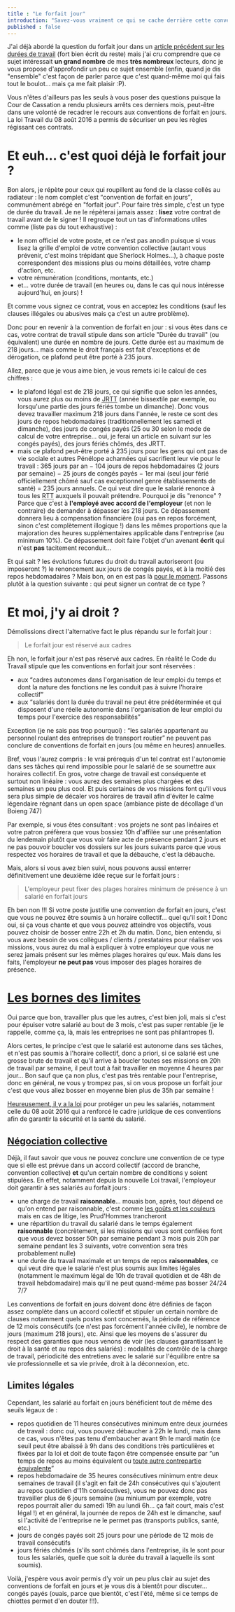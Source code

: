 ```yaml
---
title : "Le forfait jour"
introduction: "Savez-vous vraiment ce qui se cache derrière cette convention un peu particulière ? Démêlons le vrai de l'alternative fact :D"
published : false
---
```


J'ai déjà abordé la question du forfait jour dans un [article précédent sur les durées de travail](https://libelilou.github.io/2016/12/30/horaires.html) (fort bien écrit du reste) mais j'ai cru comprendre que ce sujet intéressait **un grand nombre** de mes **très nombreux** lecteurs, donc je vous propose d'approfondir un peu ce sujet ensemble (enfin, quand je dis "ensemble" c'est façon de parler parce que c'est quand-même moi qui fais tout le boulot... mais ça me fait plaisir :P). 

Vous n'êtes d'ailleurs pas les seuls à vous poser des questions puisque la Cour de Cassation a rendu plusieurs arrêts ces derniers mois, peut-être dans une volonté de recadrer le recours aux conventions de forfait en jours. La loi Travail du 08 août 2016 a permis de sécuriser un peu les règles régissant ces contrats.

# Et euh... c'est quoi déjà le forfait jour ?

Bon alors, je répète pour ceux qui roupillent au fond de la classe collés au radiateur : le nom complet c'est <q>convention de forfait en jours</q>, communément abrégé en "forfait jour". Pour faire très simple, c'est un type de durée du travail. Je ne le répèterai jamais assez : **lisez** votre contrat de travail avant de le signer ! Il regroupe tout un tas d'informations utiles comme (liste pas du tout exhaustive) : 
- le nom officiel de votre poste, et ce n'est pas anodin puisque si vous lisez la grille d'emploi de votre convention collective (autant vous prévenir, c'est moins trépidant que Sherlock Holmes...), à chaque poste correspondent des missions plus ou moins détaillées, votre champ d'action, etc.
- votre rémunération (conditions, montants, etc.) 
- et... votre durée de travail (en heures ou, dans le cas qui nous intéresse aujourd'hui, en jours) !

Et comme vous signez ce contrat, vous en acceptez les conditions (sauf les clauses illégales ou abusives mais ça c'est un autre problème). 

Donc pour en revenir à la convention de forfait en jour : si vous êtes dans ce cas, votre contrat de travail stipule dans son article "Durée du travail" (ou équivalent) une durée en nombre de jours. Cette durée est au maximum de 218 jours... mais comme le droit français est fait d'exceptions et de dérogation, ce plafond peut être porté à 235 jours. 

Allez, parce que je vous aime bien, je vous remets ici le calcul de ces chiffres : 
- le plafond légal est de 218 jours, ce qui signifie que selon les années, vous aurez plus ou moins de <abbr title="Jours de Réduction du Temps de Travail">JRTT</abbr> (année bissextile par exemple, ou lorsqu'une partie des jours fériés tombe un dimanche). Donc vous devez travailler maximum 218 jours dans l'année, le reste ce sont des jours de repos hebdomadaires (traditionnellement les samedi et dimanche), des jours de congés payés (25 ou 30 selon le mode de calcul de votre entreprise... oui, je ferai un article en suivant sur les congés payés), des jours fériés chômés, des JRTT.
- mais ce plafond peut-être porté à 235 jours pour les gens qui ont pas de vie sociale et autres Pénélope acharnées qui sacrifient leur vie pour le travail : 365 jours par an &minus; 104 jours de repos hebdomadaires (2 jours par semaine) &minus; 25 jours de congés payés &minus; 1er mai (seul jour férié officiellement chômé sauf cas exceptionnel genre établissements de santé) = 235 jours annuels. Ce qui veut dire que le salarié renonce à tous les <abbr title="Réduction du Temps de Travail">RTT</abbr> auxquels il pouvait prétendre. Pourquoi je dis "renonce" ? Parce que c'est à **l'employé avec accord de l'employeur** (et non le contraire) de demander à dépasser les 218 jours. Ce dépassement donnera lieu à compensation financière (oui pas en repos forcément, sinon c'est complètement illogique !) dans les mêmes proportions que la majoration des heures supplémentaires applicable dans l'entreprise (au minimum 10%). Ce dépassement doit faire l'objet d'un avenant **écrit** qui n'est **pas** tacitement reconduit... 

Et qui sait ? les évolutions futures du droit du travail autoriseront (ou imposeront ?) le renoncement aux jours de congés payés, et à la moitié des repos hebdomadaires ? Mais bon, on en est pas là [pour le moment](https://youtu.be/QglFGVDcuX8?t=5s). Passons plutôt à la question suivante : qui peut signer un contrat de ce type ?

# Et moi, j'y ai droit ? 

Démolissions direct l'alternative fact le plus répandu sur le forfait jour : 

> Le forfait jour est réservé aux cadres

Eh non, le forfait jour n'est pas réservé aux cadres. En réalité le Code du Travail stipule que les conventions en forfait jour sont réservées : 
 - aux <q>cadres autonomes dans l'organisation de leur emploi du temps et dont la nature des fonctions ne les conduit pas à suivre l'horaire collectif</q>
 - aux <q>salariés dont la durée du travail ne peut être prédéterminée et qui disposent d'une réelle autonomie dans l'organisation de leur emploi du temps pour l'exercice des responsabilités</q>

Exception (je ne sais pas trop pourquoi) : <q>les salariés appartenant au personnel roulant des entreprises de transport routier</q> ne peuvent pas conclure de conventions de forfait en jours (ou même en heures) annuelles. 

Bref, vous l'aurez compris : le vrai prérequis d'un tel contrat est l'autonomie dans ses tâches qui rend impossible pour le salarié de se soumettre aux horaires collectif. En gros, votre charge de travail est conséquente et surtout non linéaire : vous aurez des semaines plus chargées et des semaines un peu plus cool. Et puis certaines de vos missions font qu'il vous sera plus simple de décaler vos horaires de travail afin d'éviter le calme légendaire régnant dans un open space (ambiance piste de décollage d'un Boieng 747) 

Par exemple, si vous êtes consultant : vos projets ne sont pas linéaires et votre patron préfèrera que vous bossiez 10h d'affilée sur une présentation du lendemain plutôt que vous voir faire acte de présence pendant 2 jours et ne pas pouvoir boucler vos dossiers sur les jours suivants parce que vous respectez vos horaires de travail et que la débauche, c'est la débauche. 

Mais, alors si vous avez bien suivi, nous pouvons aussi enterrer définitivement une deuxième idée reçue sur le forfait jours : 

> L'employeur peut fixer des plages horaires minimum de présence à un salarié en forfait jours

Eh ben non !!! Si votre poste justifie une convention de forfait en jours, c'est que vous ne pouvez être soumis à un horaire collectif... quel qu'il soit ! Donc oui, si ça vous chante et que vous pouvez atteindre vos objectifs, vous pouvez choisir de bosser entre 22h et 2h du matin. Donc, bien entendu, si vous avez besoin de vos collègues / clients / prestataires pour réaliser vos missions, vous aurez du mal à expliquer à votre employeur que vous ne serez jamais présent sur les mêmes plages horaires qu'eux. Mais dans les faits, l'employeur **ne peut pas** vous imposer des plages horaires de présence.

# [Les bornes des limites](https://youtu.be/WtvUJURQDlU?t=24s)

Oui parce que bon, travailler plus que les autres, c'est bien joli, mais si c'est pour épuiser votre salarié au bout de 3 mois, c'est pas super rentable (je le rappelle, comme ça, là, mais les entreprises ne sont pas philantropes !). 

Alors certes, le principe c'est que le salarié est autonome dans ses tâches, et n'est pas soumis à l'horaire collectif, donc a priori, si ce salarié est une grosse brute de travail et qu'il arrive à boucler toutes ses missions en 20h de travail par semaine, il peut tout à fait travailler en moyenne 4 heures par jour... Bon sauf que ça non plus, c'est pas très rentable pour l'entreprise, donc en général, ne vous y trompez pas, si on vous propose un forfait jour c'est que vous allez bosser en moyenne bien plus de 35h par semaine !

[Heureusement, il y a la loi](https://youtu.be/4kffcwBgwCA?t=45s) pour protéger un peu les salariés, notamment celle du 08 août 2016 qui a renforcé le cadre juridique de ces conventions afin de garantir la sécurité et la santé du salarié. 

## [Négociation collective](https://youtu.be/JAvhnHzJZL4?t=52s)

Déjà, il faut savoir que vous ne pouvez conclure une convention de ce type que si elle est prévue dans un accord collectif (accord de branche, convention collective) **et** qu'un certain nombre de conditions y soient stipulées. En effet, notamment depuis la nouvelle Loi travail, l'employeur doit garantir à ses salariés au forfait jours : 
- une charge de travail **raisonnable**... mouais bon, après, tout dépend ce qu'on entend par raisonnable, c'est comme [les goûts et les couleurs](http://www.jaconsultingroup.com/images/zezttz7.JPG) mais en cas de litige, les Prud'Hommes trancheront
- une répartition du travail du salarié dans le temps également **raisonnable** (concrètement, si les missions qui vous sont confiées font que vous devez bosser 50h par semaine pendant 3 mois puis 20h par semaine pendant les 3 suivants, votre convention sera très probablement nulle)
- une durée du travail maximale et un temps de repos **raisonnables**, ce qui veut dire que le salarié n'est plus soumis aux limites légales (notamment le maximum légal de 10h de travail quotidien et de 48h de travail hebdomadaire) mais qu'il ne peut quand-même pas bosser 24/24 7/7

Les conventions de forfait en jours doivent donc être définies de façon assez complète dans un accord collectif et stipuler un certain nombre de clauses notamment quels postes sont concernés, la période de référence de 12 mois consécutifs (ce n'est pas forcément l'année civile), le nombre de jours (maximum 218 jours), etc. Ainsi que les moyens de s'assurer du respect des garanties que nous venons de voir (les clauses garantissant le droit à la santé et au repos des salariés) : modalités de contrôle de la charge de travail, périodicité des entretiens avec le salarié sur l'équilibre entre sa vie professionnelle et sa vie privée, droit à la déconnexion, etc. 

## Limites légales

Cependant, les salarié au forfait en jours bénéficient tout de même des seuils légaux de : 
- repos quotidien de 11 heures consécutives minimum entre deux journées de travail : donc oui, vous pouvez débaucher à 22h le lundi, mais dans ce cas, vous n'êtes pas tenu d'embaucher avant 9h le mardi matin (ce seuil peut être abaissé à 9h dans des conditions très particulières et fixées par la loi et doit de toute façon être compensée ensuite par <q>un temps de repos au moins équivalent ou [toute autre contrepartie équivalente](https://youtu.be/PyTL-EET7DU?t=1m38s)
- repos hebdomadaire de 35 heures consécutives minimum entre deux semaines de travail (il s'agit en fait de 24h consécutives qui s'ajoutent au repos quotidien d'11h consécutives), vous ne pouvez donc pas travailler plus de 6 jours semaine (au miniumum par exemple, votre repos pourrait aller du samedi 19h au lundi 6h... ça fait court, mais c'est légal !) et en général, la journée de repos de 24h est le dimanche, sauf si l'activité de l'entreprise ne le permet pas (transports publics, santé, etc.)
- jours de congés payés soit 25 jours pour une période de 12 mois de travail consécutifs
- jours fériés chômés (s'ils sont chômés dans l'entreprise, ils le sont pour tous les salariés, quelle que soit la durée du travail à laquelle ils sont soumis).
 
Voilà, j'espère vous avoir permis d'y voir un peu plus clair au sujet des conventions de forfait en jours et je vous dis à bientôt pour discuter... congés payés (ouais, parce que bientôt, c'est l'été, même si ce temps de chiottes permet d'en douter !!!). 